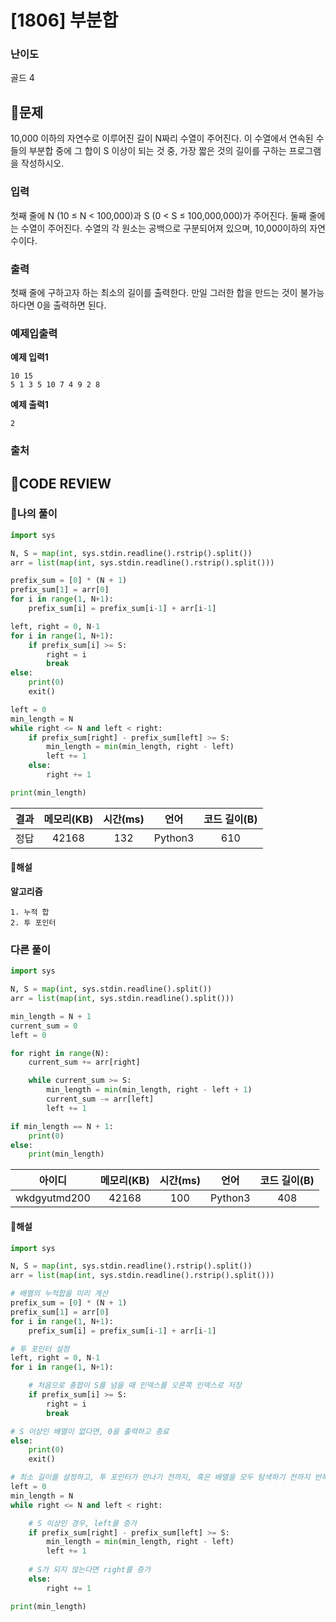 # [1806] 부분합

### **난이도**
골드 4
## **📝문제**
10,000 이하의 자연수로 이루어진 길이 N짜리 수열이 주어진다. 이 수열에서 연속된 수들의 부분합 중에 그 합이 S 이상이 되는 것 중, 가장 짧은 것의 길이를 구하는 프로그램을 작성하시오.
### **입력**
첫째 줄에 N (10 ≤ N < 100,000)과 S (0 < S ≤ 100,000,000)가 주어진다. 둘째 줄에는 수열이 주어진다. 수열의 각 원소는 공백으로 구분되어져 있으며, 10,000이하의 자연수이다.
### **출력**
첫째 줄에 구하고자 하는 최소의 길이를 출력한다. 만일 그러한 합을 만드는 것이 불가능하다면 0을 출력하면 된다.
### **예제입출력**

**예제 입력1**

```
10 15
5 1 3 5 10 7 4 9 2 8
```

**예제 출력1**

```
2
```

### **출처**

## **🧐CODE REVIEW**

### **🧾나의 풀이**

```python
import sys

N, S = map(int, sys.stdin.readline().rstrip().split())
arr = list(map(int, sys.stdin.readline().rstrip().split()))

prefix_sum = [0] * (N + 1)
prefix_sum[1] = arr[0]
for i in range(1, N+1):
    prefix_sum[i] = prefix_sum[i-1] + arr[i-1]

left, right = 0, N-1
for i in range(1, N+1):
    if prefix_sum[i] >= S:
        right = i
        break
else:
    print(0)
    exit()

left = 0
min_length = N
while right <= N and left < right:
    if prefix_sum[right] - prefix_sum[left] >= S:
        min_length = min(min_length, right - left)
        left += 1
    else:
        right += 1

print(min_length)
```

결과	| 메모리(KB) |	시간(ms) |	언어 |	코드 길이(B)
:----:|:-----:|:-----:|:-----:|:--------:
정답|42168|132|Python3|610
#### **📝해설**

**알고리즘**
```
1. 누적 합
2. 투 포인터
```

### **다른 풀이**

```python
import sys

N, S = map(int, sys.stdin.readline().split())
arr = list(map(int, sys.stdin.readline().split()))

min_length = N + 1
current_sum = 0
left = 0

for right in range(N):
    current_sum += arr[right]

    while current_sum >= S:
        min_length = min(min_length, right - left + 1)
        current_sum -= arr[left]
        left += 1

if min_length == N + 1:
    print(0)
else:
    print(min_length)
```

아이디 | 메모리(KB) |	시간(ms) |	언어 |	코드 길이(B) 
:-----:|:-----:|:-----:|:----:|:--------:
wkdgyutmd200|42168|100|Python3|408
#### **📝해설**

```python
import sys

N, S = map(int, sys.stdin.readline().rstrip().split())
arr = list(map(int, sys.stdin.readline().rstrip().split()))

# 배열의 누적합을 미리 계산
prefix_sum = [0] * (N + 1)
prefix_sum[1] = arr[0]
for i in range(1, N+1):
    prefix_sum[i] = prefix_sum[i-1] + arr[i-1]

# 투 포인터 설정
left, right = 0, N-1
for i in range(1, N+1):

    # 처음으로 총합이 S를 넘을 때 인덱스를 오른쪽 인덱스로 저장
    if prefix_sum[i] >= S:
        right = i
        break

# S 이상인 배열이 없다면, 0을 출력하고 종료
else:
    print(0)
    exit()

# 최소 길이를 설정하고, 투 포인터가 만나기 전까지, 혹은 배열을 모두 탐색하기 전까지 반복
left = 0
min_length = N
while right <= N and left < right:

    # S 이상인 경우, left를 증가
    if prefix_sum[right] - prefix_sum[left] >= S:
        min_length = min(min_length, right - left)
        left += 1
    
    # S가 되지 않는다면 right를 증가
    else:
        right += 1

print(min_length)
```